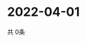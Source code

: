 # 2022-04-01
  共 0条

  <!-- BEGIN -->
  <!-- 最后更新时间Fri Apr 01 2022 00:31:29 GMT+0000 (Coordinated Universal Time) -->
  
  <!-- END -->
  
  